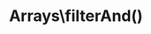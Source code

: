 ---
title: Arrays\filterAnd()
description: >
 Create a function which filters an array using multiple predicates, all of which must return true.

layout: composable_function
group: arrays
subgroup: array_filter
categories: [array, array filter]
coreFunctions: [array_filter()]

source: https://github.com/gin0115/pinkcrab_function_constructors/blob/master/src/arrays.php#L303
namespace: PinkCrab\FunctionConstructors\Arrays
since: 0.1.0

deprecated: false
alternative: false

definition: >
 /**
  * Returns a Closure for filtering the passed array using multiple predicates, all of which must return true.
  *
  * @param callable(mixed): bool ...$callable The predicate function that determines if the value should be kept.
  * @return Closure(array<int|string, mixed>): array<int|string, mixed>
  */
 Arrays\filterAnd(callable ...$callback): Closure
closure: >
 /**
   * @param array<int|string, mixed> $array
   * @return array<int|string, mixed>
   */
 $function (array $data): array

examplePartial: >
 // Create a function that will filter out all string that have 4 or more characters.

 $filter = Arrays\filterAnd(
  'is_string',
  fn($v) => strlen($v) >= 4
 );


 // Called as a function.

 var_dump($filter([1 => 'abc', 2 => 3.14, 3 => 'abcd' ])); // ['abcd']


exampleCurried: >
 // Filter an array for all even numbers.


 var_dump(Arrays\filterAnd('is_numeric', fn($v) => $v % 2 === 0)(['Apple', 2, 3, 4, False, 6])); 
 
 
 // [2, 4, 6]

---